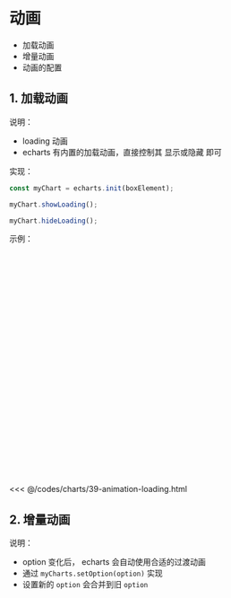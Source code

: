 # 动画

* 加载动画
* 增量动画
* 动画的配置

## 1. 加载动画

说明：

* loading 动画
* echarts 有内置的加载动画，直接控制其 显示或隐藏 即可

实现：

```javascript
const myChart = echarts.init(boxElement);

myChart.showLoading();

myChart.hideLoading();
```

示例：

<div id="box_39-animation-loading" style="width: 400px; height: 400px;"></div>
<script type="module">
  const myChart = echarts.init(document.querySelector('#box_39-animation-loading'));
  myChart.showLoading();
  setTimeout(() => myChart.hideLoading(), 3000);
</script>

<<< @/codes/charts/39-animation-loading.html

## 2. 增量动画

说明：

* option 变化后， echarts 会自动使用合适的过渡动画
* 通过 `myCharts.setOption(option)` 实现
* 设置新的 `option` 会合并到旧 `option`
